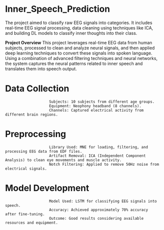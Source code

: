 # Inner_Speech_Prediction
The project aimed to classify raw EEG signals into categories. It includes real-time EEG signal processing, data cleaning using techniques like ICA, and building DL models to classify inner thoughts into their class.

**Project Overview**
This project leverages real-time EEG data from human subjects, processed to clean and analyze neural signals, and then applied deep learning techniques to convert these signals into spoken language. Using a combination of advanced filtering techniques and neural networks, the system captures the neural patterns related to inner speech and translates them into speech output.

# Data Collection
                        Subjects: 10 subjects from different age groups.
                        Equipment: Neophony headband (8 channels).
                        Channels: Captured electrical activity from different brain regions.
                        
# Preprocessing
                        Library Used: MNE for loading, filtering, and processing EEG data from EDF files.
                        Artifact Removal: ICA (Independent Component Analysis) to clean eye movements and muscle activity.
                        Notch Filtering: Applied to remove 50Hz noise from electrical signals.
                        
# Model Development
                        Model Used: LSTM for classifying EEG signals into speech.
                        Accuracy: Achieved approximately 70% accuracy after fine-tuning.
                        Outcome: Good results considering available resources and equipment.
